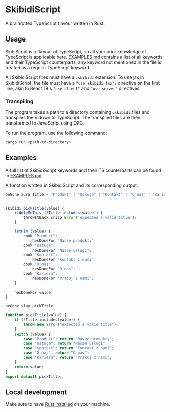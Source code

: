 # SkibidiScript

A brainrotted TypeScript flavour written in Rust.

## Usage
SkibiScript is a flavour of TypeScript, so all your prior knowledge of TypeScript is applicable here. [EXAMPLES.md](EXAMPLES.md)
contains a list of all keywords and their TypeScript counterparts, any keyword not mentioned in the file is treated as
a regular TypeScript keyword.

All SkibidiScript files must have a `.skibidi` extension. To use jsx in SkibidiScript, the file must have a `"use skibidi tsx";`
directive on the first line, akin to React 19´s `"use client"` and `"use server"` directives.

### Transpiling
The program takes a path to a directory containing `.skibidi` files and transpiles them down to TypeScript. The transpiled files are
then transformed to JavaScript using OXC.

To run the program, use the following command:
```bash
cargo run <path-to-directory>
```

## Examples
A full list of SkibidiScript keywords and their TS counterparts can be found in  [EXAMPLES.md](EXAMPLES.md).

A function written in SkibidiScript and its corresponding output: 
```ts
beGone aura Title = "Produkt" | "Usługa" | "Kontakt" | "O nas" | "Kariera";


skibidi pickTitle(value) {
    riddleMeThis (!Title.includes(value)) {
        throwItBack crisp Error('expected a valid title');
    }

    letHim (value) {
        cook "Produkt":
            hesDoneFor "Nasze produkty";
        cook "Usługa":
            hesDoneFor "Nasze usługi";
        cook "Kontakt":
            hesDoneFor "Kontakt z nami";
        cook "O nas":
            hesDoneFor "O nas";
        cook "Kariera":
            hesDoneFor "Pracuj z nami";
    }

    hesDoneFor value;
}

beGone slay pickTitle;

```

```js
function pickTitle(value) {
	if (!Title.includes(value)) {
		throw new Error("expected a valid title");
	}
	switch (value) {
		case "Produkt": return "Nasze produkty";
		case "Usługa": return "Nasze usługi";
		case "Kontakt": return "Kontakt z nami";
		case "O nas": return "O nas";
		case "Kariera": return "Pracuj z nami";
	}
	return value;
}
export default pickTitle;
```


## Local development
Make sure to have [Rust installed](https://www.rust-lang.org/tools/install) on your machine.
